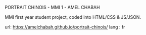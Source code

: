 PORTRAIT CHINOIS - MMI 1 - AMEL CHABAH

MMI first year student project, coded into HTML/CSS & JS/JSON.

url: https://amelchabah.github.io/portrait-chinois/
lang : fr
